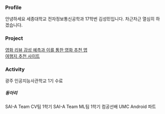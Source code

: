 ### Profile
안녕하세요 세종대학교 전자정보통신공학과 17학번 김성민입니다.
차근차근 열심히 하겠습니다.

### Project
[영화 리뷰 감성 예측과 이를 통한 영화 추천 앱](https://github.com/seongmin-97/NLP_androidApp) </br>
[여행지 추천 사이트](https://github.com/gwangju-ai-TRAIVEL-team/traivel_recommendation)

### Activity
광주 인공지능사관학교 1기 수료

##### 동아리
SAI-A Team CV팀 1학기
SAI-A Team ML팀 1학기
컴공선배 UMC Android 파트
